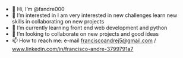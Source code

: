 - 👋 Hi, I’m @fandre000
- 👀 I’m interested in I am very interested in new challenges learn new skills in collaborating on new projects
- 🌱 I’m currently learning front end web development and python
- 💞️ I’m looking to collaborate on new projects and good ideas
- 📫 How to reach me: e-mail franciscoandrej5@gmail.com / www.linkedin.com/in/francisco-andre-3799791a7

<!---
fandre000/fandre000 is a ✨ special ✨ repository because its `README.md` (this file) appears on your GitHub profile.
You can click the Preview link to take a look at your changes.
--->
